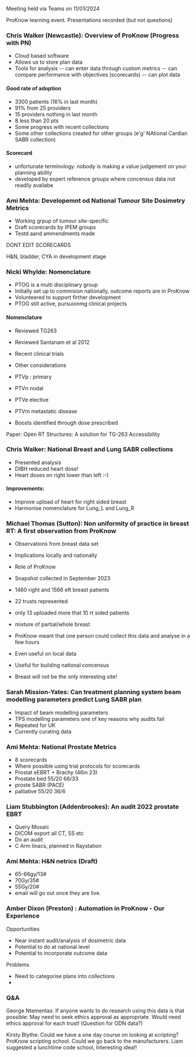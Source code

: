 Meeting held via Teams on 11/01/2024

ProKnow learning event.
Presentations recorded (but not questions)

### Chris Walker (Newcastle): Overview of ProKnow (Progress with PN)

- Cloud based software
- Allows us to store plan data
- Tools for analysis
-- can enter data through custom metrics
-- can compare performance with objectives (scorecards)
-- can plot data

#### Good rate of adoption
- 3300 patients (16% in last month)
- 91% from 25 providers
- 15 providers nothing in last month
- 8 less than 20 pts
- Some progress with recent collections
- Some other collections created for other groups (e'g' NAtional Cardian SABR collection)

#### Scorecard
- unfortunate terminology. nobody is making a value judgement on your planning ability
- developed by expert reference groups where concensus data not readily availabe

### Ami Mehta: Developemnt od National Tumour Site Dosimetry Metrics

- Working grpup of tumour site-specific 
- Draft scorecards by IPEM groups
- Testd aand ammendments made

 DONT EDIT SCORECARDS

 H&N, bladder, CYA in development stage

 ### Nicki Whylde: Nomenclature

- PTOG is a multi disciplinary group
- Initially set up to commision nationally, outcome reports are in ProKnow
- Volunteered to support firther development
- PTOG still active, pursuionmg clinical projects

#### Nomenclature
- Reviewed TG263
- Reviewed Santanam et al 2012
- Recent clinical trials
- Other considerations

- PTVp : primary
- PTVn nodal
- PTVe elective
- PTVm metastatic disease

- Boosts identified through dose prescribed

Paper: Open RT Structures: A solution for TG-263 Accessibility

### Chris Walker: National Breast and Lung SABR collections

- Presented analysis 
- DIBH reduced heart dose!
- Heart doses on right lower than left :-)

#### Improvements:
- Improve upload of heart for right sided breast
- Harmonise nomenclature for Lung_L and Lung_R

### Michael Thomas (Sutton): Non uniformity of practice in breast RT: A first observation from ProKnow

- Observations from breast data set
- Implications locally and nationally
- Role of ProKnow

- Snapshot collected in September 2023

- 1460 right and 1566 eft breast patients
- 22 trusts represented
- only 13 uploaded more that 10 rt sided patients
- mixture of partial/whole breast
- ProKnow meant that one person could collect this data and analyse in a few hours
- Even useful on local data
- Useful for building national concensus
- Breast will not be the only interesting site!

### Sarah Mission-Yates: Can treatment planning system beam modelling parameters predict Lung SABR plan

- Impact of beam modelling parameters
- TPS modelling parameters one of key reasons why audits fail
- Repeated for UK
- Currently curating data

### Ami Mehta: National Prostate Metrics
- 8 scorecards
- Where possible using trial protocols for scorecards
- Prostat eEBRT + Brachy (46in 23)
- Prostate bed 55/20 66/33
- proste SABR (PACE)
- palliative 55/20 36/6

### Liam Stubbington (Addenbrookes): An audit 2022 prostate EBRT
- Query Mosaic
- DICOM export all CT, SS etc
- Do an audit
- C Arm linacs, planned in Raystation

### Ami Mehta: H&N netrics (Draft)
- 65-66gy/13# 
- 70Gy/35#
- 55Gy/20# 
- email will go out once they are live.

### Amber Dixon (Preston) : Automation in ProKnow - Our Experience
Opportunities
- Near instant audit/analysis of dosimetric data
- Potential to do at national level
- Potential to incorporate outcome data

Problems
- Need to categorise plans into collections
- 

### Q&A
George Ntementas: If anyone wants to do research using this data is that possible: May need to seek ethics approval as appropriate. Would need ethics approval for each trust! (Question for ODN data?)

Kirsty Blythe: Could we have a one day course on looking at scripting? ProKnow scripting school. Could we go back to the manufacturers. Liam suggested a lunchtime code school, Interesting idea!!



